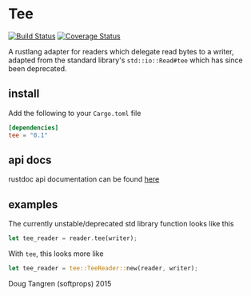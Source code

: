 # Tee

[![Build Status](https://travis-ci.org/softprops/tee.svg)](https://travis-ci.org/softprops/tee) [![Coverage Status](https://coveralls.io/repos/softprops/tee/badge.svg?branch=master&service=github)](https://coveralls.io/github/softprops/tee?branch=master)

A rustlang adapter for readers which delegate read bytes to a writer, adapted from the standard library's `std::io::Read#tee` which has since been deprecated.

## install

Add the following to your `Cargo.toml` file

```toml
[dependencies]
tee = "0.1"
```

## api docs

rustdoc api documentation can be found [here](https://softprops.github.io/tee)

## examples

The currently unstable/deprecated std library function looks like this

```rust
let tee_reader = reader.tee(writer);
```

With `tee`, this looks more like

```rust
let tee_reader = tee::TeeReader::new(reader, writer);
```

Doug Tangren (softprops) 2015
